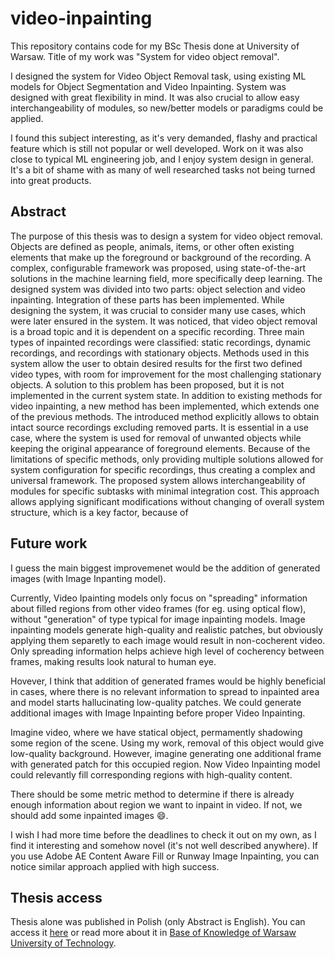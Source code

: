 # video-inpainting
This repository contains code for my BSc Thesis done at University of Warsaw. Title of my work was "System for video object removal".

I designed the system for Video Object Removal task, using existing ML models for Object Segmentation and Video Inpainting. System was designed with great flexibility in mind. It was also crucial to allow easy interchangeability of modules, so new/better models or paradigms could be applied.

I found this subject interesting, as it's very demanded, flashy and practical feature which is still not popular or well developed. Work on it was also close to typical ML engineering job, and I enjoy system design in general. It's a bit of shame with as many of well researched tasks not being turned into great products.

## Abstract
The purpose of this thesis was to design a system for video object removal. Objects are defined as people, animals, items, or other often existing elements that make up the foreground or background of the recording. A complex, configurable framework was proposed, using state-of-the-art solutions in the machine learning field, more specifically deep learning. The designed system was divided into two parts: object selection and video inpainting. Integration of these parts has been implemented. While designing the system, it was crucial to consider many use cases, which were later ensured in the system. It was noticed, that video object removal is a broad topic and it is dependent on a specific recording. Three main types of inpainted recordings were classified: static recordings, dynamic recordings, and recordings with stationary objects. Methods used in this system allow the user to obtain desired results for the first two defined video types, with room for improvement for the most challenging stationary objects. A solution to this problem has been proposed, but it is not implemented in the current system state. In addition to existing methods for video inpainting, a new method has been implemented, which extends one of the previous methods. The introduced method explicitly allows to obtain intact source recordings excluding removed parts. It is essential in a use case, where the system is used for removal of unwanted objects while keeping the original appearance of foreground elements. Because of the limitations of specific methods, only providing multiple solutions allowed for system configuration for specific recordings, thus creating a complex and universal framework. The proposed system allows interchangeability of modules for specific subtasks with minimal integration cost. This approach allows applying significant modifications without changing of overall system structure, which is a key factor, because of

## Future work
I guess the main biggest improvemenet would be the addition of generated images (with Image Inpanting model).

Currently, Video Ipainting models only focus on "spreading" information about filled regions from other video frames (for eg. using optical flow), without "generation" of type typical for image inpainting models. Image inpainting models generate high-quality and realistic patches, but obviously applying them separetly to each image would result in non-cocherent video. Only spreading information helps achieve high level of cocherency between frames, making results look natural to human eye.

Hovever, I think that addition of generated frames would be highly beneficial in cases, where there is no relevant information to spread to inpainted area and model starts hallucinating low-quality patches. We could generate additional images with Image Inpainting before proper Video Inpainting.

Imagine video, where we have statical object, permamently shadowing some region of the scene. Using my work, removal of this object would give low-quality background. However, imagine generating one additional frame with generated patch for this occupied region. Now Video Inpainting model could relevantly fill corresponding regions with high-quality content.

There should be some metric method to determine if there is already enough information about region we want to inpaint in video. If not, we should add some inpainted images :smile:.

I wish I had more time before the deadlines to check it out on my own, as I find it interesting and somehow novel (it's not well described anywhere). If you use Adobe AE Content Aware Fill or Runway Image Inpainting, you can notice similar approach applied with high success.

## Thesis access
Thesis alone was published in Polish (only Abstract is English).
You can access it [here](https://drive.google.com/file/d/1aAlqlGB46G4onAiFOnWsknW16P30CtCD/view?usp=sharing) or read more about it in [Base of Knowledge of Warsaw University of Technology](https://repo.pw.edu.pl/info/bachelor/WUT55d2d5c709a94d35b2e8a0aa792b0ba9/).
